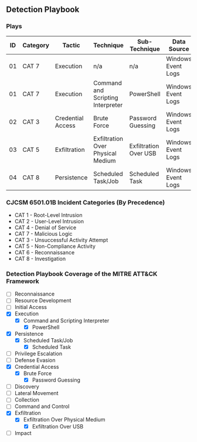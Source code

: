 ## Detection Playbook

### Plays
| ID  | Category | Tactic | Technique | Sub-Technique | Data Source |
| --- | ----------------- | ------ | --------- | ------------- | ----------- |
| 01 | CAT 7 | Execution | n/a | n/a | Windows Event Logs | 
| 01 | CAT 7 | Execution | Command and Scripting Interpreter | PowerShell | Windows Event Logs | 
| 02 | CAT 3 | Credential Access | Brute Force | Password Guessing | Windows Event Logs |
| 03 | CAT 5 | Exfiltration | Exfiltration Over Physical Medium | Exfiltration Over USB | Windows Event Logs | 
| 04 | CAT 8 | Persistence | Scheduled Task/Job | Scheduled Task | Windows Event Logs | 

### CJCSM 6501.01B Incident Categories (By Precedence)
* CAT 1 - Root-Level Intrusion
* CAT 2 - User-Level Intrusion
* CAT 4 - Denial of Service
* CAT 7 - Malicious Logic
* CAT 3 - Unsuccessful Activity Attempt
* CAT 5 - Non-Compliance Activity
* CAT 6 - Reconnaissance
* CAT 8 - Investigation

### Detection Playbook Coverage of the MITRE ATT&CK Framework
* [ ] Reconnaissance
* [ ] Resource Development
* [ ] Initial Access
* [x] Execution
  * [x] Command and Scripting Interpreter
    * [x] PowerShell 
* [x] Persistence
  * [x] Scheduled Task/Job
    * [x] Scheduled Task  
* [ ] Privilege Escalation
* [ ] Defense Evasion
* [x] Credential Access
  * [x] Brute Force
    * [x] Password Guessing  
* [ ] Discovery
* [ ] Lateral Movement
* [ ] Collection
* [ ] Command and Control
* [x] Exfiltration
  * [x] Exfiltration Over Physical Medium
    * [x] Exfiltration Over USB 
* [ ] Impact
